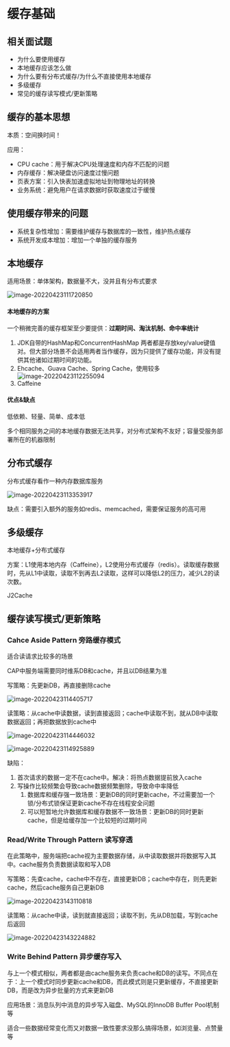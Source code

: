 # 缓存基础

## 相关面试题

- 为什么要使用缓存
- 本地缓存应该怎么做
- 为什么要有分布式缓存/为什么不直接使用本地缓存
- 多级缓存
- 常见的缓存读写模式/更新策略



## 缓存的基本思想

本质：空间换时间！

应用：

- CPU cache：用于解决CPU处理速度和内存不匹配的问题
- 内存缓存：解决硬盘访问速度过慢问题
- 页表方案：引入快表加速虚拟地址到物理地址的转换
- 业务系统：避免用户在请求数据时获取速度过于缓慢



## 使用缓存带来的问题

- 系统复杂性增加：需要维护缓存与数据库的一致性，维护热点缓存
- 系统开发成本增加：增加一个单独的缓存服务



## 本地缓存

适用场景：单体架构，数据量不大，没并且有分布式要求

![image-20220423111720850](缓存基础.assets/image-20220423111720850.png)

#### 本地缓存的方案

一个稍微完善的缓存框架至少要提供：**过期时间、淘汰机制、命中率统计**

1. JDK自带的HashMap和ConcurrentHashMap
   两者都是存放key/value键值对。但大部分场景不会适用两者当作缓存，因为只提供了缓存功能，并没有提供其他诸如过期时间的功能。
2. Ehcache、Guava Cache、Spring Cache，使用较多
   ![image-20220423112255094](缓存基础.assets/image-20220423112255094.png)
3. Caffeine



#### 优点&缺点

低依赖、轻量、简单、成本低

多个相同服务之间的本地缓存数据无法共享，对分布式架构不友好；容量受服务部署所在的机器限制



## 分布式缓存

分布式缓存看作一种内存数据库服务

![image-20220423113353917](缓存基础.assets/image-20220423113353917.png)

缺点：需要引入额外的服务如redis、memcached，需要保证服务的高可用



## 多级缓存

本地缓存+分布式缓存

方案：L1使用本地内存（Caffeine），L2使用分布式缓存（redis）。读取缓存数据时，先从L1中读取，读取不到再去L2读取，这样可以降低L2的压力，减少L2的读次数。



J2Cache



## 缓存读写模式/更新策略

### Cahce Aside Pattern 旁路缓存模式

适合读请求比较多的场景

CAP中服务端需要同时维系DB和cache，并且以DB结果为准

写策略：先更新DB，再直接删除cache

![image-20220423114405717](缓存基础.assets/image-20220423114405717.png)

读策略：从cache中读数据，读到直接返回；cache中读取不到，就从DB中读取数据返回；再把数据放到cache中

![image-20220423114446032](缓存基础.assets/image-20220423114446032.png)

![image-20220423114925889](缓存基础.assets/image-20220423114925889.png)

缺陷：

1. 首次请求的数据一定不在cache中。解决：将热点数据提前放入cache
2. 写操作比较频繁会导致cache数据频繁删除，导致命中率降低
   1. 数据库和缓存强一致场景：更新DB的同时更新cache，不过需要加一个锁/分布式锁保证更新cache不存在线程安全问题
   2. 可以短暂地允许数据库和缓存数据不一致场景：更新DB的同时更新cache，但是给缓存加一个比较短的过期时间





### Read/Write Through Pattern 读写穿透

在此策略中，服务端把cache视为主要数据存储，从中读取数据并将数据写入其中。cache服务负责数据读取和写入DB



写策略：先查cache，cache中不存在，直接更新DB；cache中存在，则先更新cache，然后cache服务自己更新DB

![image-20220423143110818](缓存基础.assets/image-20220423143110818.png)

读策略：从cache中读，读到就直接返回；读取不到，先从DB加载，写到cache后返回

![image-20220423143224882](缓存基础.assets/image-20220423143224882.png)



### Write Behind Pattern 异步缓存写入

与上一个模式相似，两者都是由cache服务来负责cache和DB的读写。不同点在于：上一个模式时同步更新cache和DB，而此模式则是只更新缓存，不直接更新DB，而是改为异步批量的方式来更新DB



应用场景：消息队列中消息的异步写入磁盘、MySQL的InnoDB Buffer Pool机制等

适合一些数据经常变化而又对数据一致性要求没那么搞得场景，如浏览量、点赞量等